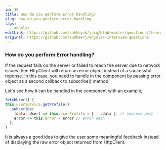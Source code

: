```yaml
---
id: 39
title: How do you perform Error handling?
slug: how-do-you-perform-error-handling
tags:
  - angular
editLink: https://github.com/sakhnyuk/jsiq/blob/master/questions/theory/angular/39.md
original: https://github.com/sudheerj/angular-interview-questions
---
```


### How do you perform Error handling?

If the request fails on the server or failed to reach the server due to network issues then HttpClient will return an error object instead of a successful reponse. In this case, you need to handle in the component by passing error object as a second callback to subscribe() method.

Let's see how it can be handled in the component with an example,

```javascript
fetchUser() {
this.userService.getProfile()
  .subscribe(
    (data: User) => this.userProfile = { ...data }, // success path
    error => this.error = error // error path
  );
}
```

It is always a good idea to give the user some meaningful feedback instead of displaying the raw error object returned from HttpClient.